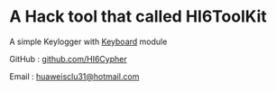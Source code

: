 # A Hack tool that called HI6ToolKit
A simple Keylogger with [Keyboard](https://github.com/boppreh/keyboard) module

GitHub : [github.com/HI6Cypher](https://github.com/HI6Cypher)

Email : huaweisclu31@hotmail.com
